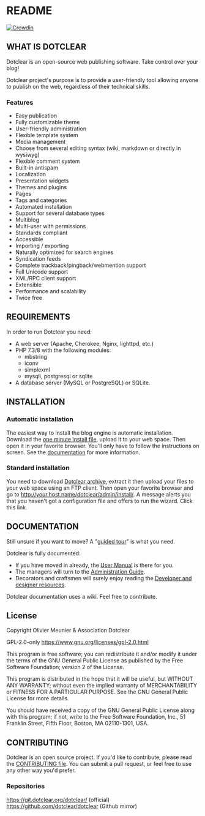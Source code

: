 # README

[![Crowdin](https://badges.crowdin.net/e/d5f0441bf4f73af0177d34047b5b8482/localized.svg)](https://dotclear.crowdin.com/dotclear)

## WHAT IS DOTCLEAR

Dotclear is an open-source web publishing software.
Take control over your blog!

Dotclear project's purpose is to provide a user-friendly
tool allowing anyone to publish on the web, regardless of
their technical skills.

### Features

* Easy publication
* Fully customizable theme
* User-friendly administration
* Flexible template system
* Media management
* Choose from several editing syntax (wiki, markdown or directly in wysiwyg)
* Flexible comment system
* Built-in antispam
* Localization
* Presentation widgets
* Themes and plugins
* Pages
* Tags and categories
* Automated installation
* Support for several database types
* Multiblog
* Multi-user with permissions
* Standards compliant
* Accessible
* Importing / exporting
* Naturally optimized for search engines
* Syndication feeds
* Complete trackback/pingback/webmention support
* Full Unicode support
* XML/RPC client support
* Extensible
* Performance and scalability
* Twice free

## REQUIREMENTS

In order to run Dotclear you need:

* A web server (Apache, Cherokee, Nginx, lighttpd, etc.)
* PHP 7.3/8 with the following modules:
  * mbstring
  * iconv
  * simplexml
  * mysqli, postgresql or sqlite
* A database server (MySQL or PostgreSQL) or SQLite.

## INSTALLATION

### Automatic installation

The easiest way to install the blog engine is automatic installation.
Download the [one minute install file][1], upload it to your web space. Then open it in your favorite browser. You'll only have to follow the instructions on screen. See the [documentation][2] for more information.

### Standard installation

You need to download [Dotclear archive][3], extract it then upload your files to your web space using an FTP client.
Then open your favorite browser and go to <http://your.host.name/dotclear/admin/install/>. A message alerts you that you haven't got a configuration file and offers to run the wizard. Click this link.

## DOCUMENTATION

Still unsure if you want to move? A "[guided tour][4]" is what you need.

Dotclear is fully documented:

* If you have moved in already, the [User Manual][5] is there for you.
* The managers will turn to the [Administration Guide][6].
* Decorators and craftsmen will surely enjoy reading the [Developer and designer resources][7].

Dotclear documentation uses a wiki. Feel free to contribute.

## License

Copyright Olivier Meunier & Association Dotclear

GPL-2.0-only <https://www.gnu.org/licenses/gpl-2.0.html>

This program is free software; you can redistribute it and/or modify it under the terms of the GNU General Public License as published by the Free Software Foundation; version 2 of the License.

This program is distributed in the hope that it will be useful, but WITHOUT ANY WARRANTY; without even the implied warranty of MERCHANTABILITY or FITNESS FOR A PARTICULAR PURPOSE.  See the GNU General Public License for more details.

You should have received a copy of the GNU General Public License along with this program; if not, write to the Free Software Foundation, Inc., 51 Franklin Street, Fifth Floor, Boston, MA  02110-1301, USA.

## CONTRIBUTING

Dotclear is an open source project. If you'd like to contribute, please read the [CONTRIBUTING file](CONTRIBUTING.md).
You can submit a pull request, or feel free to use any other way you'd prefer.

### Repositories

<https://git.dotclear.org/dotclear/> (official)
<https://github.com/dotclear/dotclear> (Github mirror)

[1]: https://download.dotclear.org/loader/dotclear-loader.php
[2]: https://dotclear.org/documentation/2.0/admin/install
[3]: https://dotclear.org/download
[4]: https://dotclear.org/documentation/2.0/overview/tour
[5]: https://dotclear.org/documentation/2.0/usage
[6]: https://dotclear.org/documentation/2.0/admin
[7]: https://dotclear.org/documentation/2.0/resources
